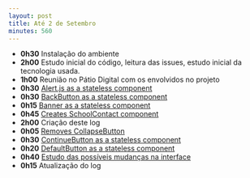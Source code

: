 ```yaml
---
layout: post
title: Até 2 de Setembro
minutes: 560
---
```


- **0h30** Instalação do ambiente
- **2h00** Estudo inicial do código, leitura das issues, estudo inicial da tecnologia usada.
- **1h00** Reunião no Pátio Digital com os envolvidos no projeto
- **0h30** [Alert.js as a stateless component](https://github.com/prefeiturasp/SME-FilaDaCreche/pull/13)
- **0h30** [BackButton as a stateless component](https://github.com/prefeiturasp/SME-FilaDaCreche/pull/14)
- **0h15** [Banner as a stateless component](https://github.com/prefeiturasp/SME-FilaDaCreche/pull/15)
- **0h45** [Creates SchoolContact component](https://github.com/prefeiturasp/SME-FilaDaCreche/pull/16)
- **2h00** Criação deste log
- **0h05** [Removes CollapseButton](https://github.com/prefeiturasp/SME-FilaDaCreche/pull/24)
- **0h30** [ContinueButton as a stateless component](https://github.com/prefeiturasp/SME-FilaDaCreche/pull/25)
- **0h20** [DefaultButton as a stateless component](https://github.com/prefeiturasp/SME-FilaDaCreche/pull/26)
- **0h40** [Estudo das possíveis mudanças na interface](https://github.com/prefeiturasp/SME-FilaDaCreche/issues/27)
- **0h15** Atualização do log
